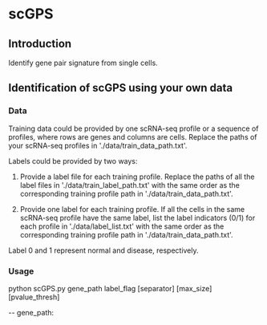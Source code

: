 # scGPS

## Introduction

Identify gene pair signature from single cells.


## Identification of scGPS using your own data

### Data

Training data could be provided by one scRNA-seq profile or a sequence of profiles, where rows are genes and columns are cells. Replace the paths of your scRNA-seq profiles in './data/train_data_path.txt'.

Labels could be provided by two ways:

1) Provide a label file for each training profile. Replace the paths of all the label files in './data/train_label_path.txt' with the same order as the corresponding training profile path in './data/train_data_path.txt'.

3) Provide one label for each training profile. If all the cells in the same scRNA-seq profile have the same label, list the label indicators (0/1) for each profile in './data/label_list.txt' with the same order as the corresponding training profile path in './data/train_data_path.txt'.

Label 0 and 1 represent normal and disease, respectively. 

### Usage

python scGPS.py gene_path label_flag [separator] [max_size] [pvalue_thresh]

  -- gene_path: 









